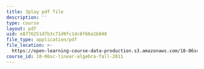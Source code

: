 ```yaml
---
title: 3play pdf file
description: ''
type: course
layout: pdf
uid: e8776251d7b3c71d9fc1dc8f66a1b048
file_type: application/pdf
file_location: >-
  https://open-learning-course-data-production.s3.amazonaws.com/18-06sc-linear-algebra-fall-2011/e8776251d7b3c71d9fc1dc8f66a1b048_JibVXBElKL0.pdf
course_id: 18-06sc-linear-algebra-fall-2011
---
```

